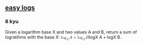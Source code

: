 <h2><a href=https://www.codewars.com/kata/5b68c7029756802aa2000176/train/java target="_blank">easy  logs</a></h2><h3>8 kyu</h3><p>Given a logarithm base X and two values A and B, return a sum of logratihms with the base X:  <span class="katex"><span class="katex-mathml"><math xmlns="http://www.w3.org/1998/Math/MathML"><mrow><msub><mrow><mi>log</mi><mo>⁡</mo></mrow><mi>X</mi></msub><mi>A</mi><mo>+</mo><msub><mrow><mi>log</mi><mo>⁡</mo></mrow><mi>X</mi></msub><mi>B</mi></mrow> \log_XA + \log_XB </math></span><span aria-hidden="true" class="katex-html"><span class="base"><span style="height:0.9386em;vertical-align:-0.2441em;" class="strut"></span><span class="mop"><span class="mop">lo<span style="margin-right:0.01389em;">g</span></span><span class="msupsub"><span class="vlist-t vlist-t2"><span class="vlist-r"><span style="height:0.2342em;" class="vlist"><span style="top:-2.4559em;margin-right:0.05em;"><span style="height:2.7em;" class="pstrut"></span><span class="sizing reset-size6 size3 mtight"><span style="margin-right:0.07847em;" class="mord mathnormal mtight">X</span></span></span></span><span class="vlist-s">​</span></span><span class="vlist-r"><span style="height:0.2441em;" class="vlist"><span></span></span></span></span></span></span><span style="margin-right:0.1667em;" class="mspace"></span><span class="mord mathnormal">A</span><span style="margin-right:0.2222em;" class="mspace"></span><span class="mbin">+</span><span style="margin-right:0.2222em;" class="mspace"></span></span><span class="base"><span style="height:0.9386em;vertical-align:-0.2441em;" class="strut"></span><span class="mop"><span class="mop">lo<span style="margin-right:0.01389em;">g</span></span><span class="msupsub"><span class="vlist-t vlist-t2"><span class="vlist-r"><span style="height:0.2342em;" class="vlist"><span style="top:-2.4559em;margin-right:0.05em;"><span style="height:2.7em;" class="pstrut"></span><span class="sizing reset-size6 size3 mtight"><span style="margin-right:0.07847em;" class="mord mathnormal mtight">X</span></span></span></span><span class="vlist-s">​</span></span><span class="vlist-r"><span style="height:0.2441em;" class="vlist"><span></span></span></span></span></span></span><span style="margin-right:0.1667em;" class="mspace"></span><span style="margin-right:0.05017em;" class="mord mathnormal">B</span></span></span></span>.</p>